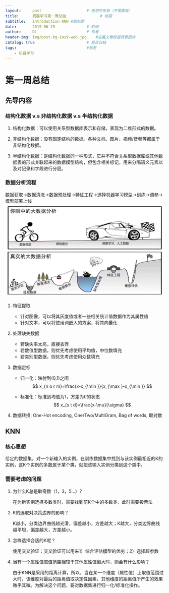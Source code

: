 ```yaml
---
layout:     post   				    # 使用的布局（不需要改）
title:      机器学习第一周总结 				# 标题 
subtitle:   introduction KNN #副标题
date:       2019-06-29 				# 时间
author:     DL 						# 作者
header-img: img/post-bg-ios9-web.jpg 	#这篇文章标题背景图片
catalog: true 						# 是否归档
tags:								#标签
    - 机器学习
---
```

# 第一周总结

## 先导内容

### 结构化数据 v.s 非结构化数据 v.s 半结构化数据

1. 结构化数据：可以使用关系型数据库表示和存储，表现为二维形式的数据。

2. 非结构化数据：没有固定结构的数据。各种文档、图片、视频/音频等都属于非结构化数据。

3. 半结构化数据：是结构化数据的一种形式，它并不符合关系型数据库或其他数据表的形式关联起来的数据模型结构，但包含相关标记，用来分隔语义元素以及对记录和字段进行分层。

   

### 数据分析流程

数据获取->数据清洗->数据预处理->特征工程->选择机器学习模型->训练->调参->模型部署上线
![数据分析过程](img/%E6%95%B0%E6%8D%AE%E5%88%86%E6%9E%90%E8%BF%87%E7%A8%8B.jpg)

1. 特征提取

   - 针对图像，可以将其灰度值或者一些相关统计值数据作为其属性值
   - 针对文本，可以将使用词嵌入的方案，将其向量化

2. 处理缺失数据

   - 若缺失率太高，直接丢弃
   - 若数值型数据，则优先考虑使用平均值，中位数填充
   - 若类别型数据，则优先考虑使用众数填充

3. 数据定标

   - 归一化：映射到(0,1)之间
     $$
     x_{n o r m}=\frac{x-x_{\min }}{x_{\max }-x_{\min }}
     $$

   - 标准化：标准到均值为1，方差为0的状态
     $$
     x_{s t d}=\frac{x-\mu}{\sigma}
     $$

4. 数据转换: One-Hot encoding, One/Two/MultiGram, Bag of words, 取对数 

## KNN

### 核心思想

给定的数据集，对一个新输入的实例，在训练数据集中找到与该实例最相近的K的实例，这K个实例的多数属于某个类，就把该输入实例分类到这个类中。

### 需要考虑的问题

1. 为什么K总是取奇数（1，3，5...）?

   在为新实例选择多数类时，需要找到前K个中的多数类，此时需要投票法

2. K的选取对决策边界的影响？

   K越小，分类边界曲线越光滑，偏差越小，方差越大；K越大，分类边界曲线越平坦，偏差越大，方差越小。

3. 怎样选择合适的K呢？

   使用交叉验证：交叉验证可以用来1）综合评估模型的优劣；2）选择超参数

4. 当有一个属性值取值范围相较于其他属性值偏大时，则会有什么影响？

   由于KNN是采用的距离计算，所以，当在某一个维度（属性值）上取值范围过大时，该维度对最后的距离值取决定性因素，其他维度的距离值所产生的效果微乎其微。为解决这个问题，要对数据集进行归一化/标准化操作。
